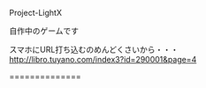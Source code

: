 Project-LightX

自作中のゲームです

スマホにURL打ち込むのめんどくさいから・・・
http://libro.tuyano.com/index3?id=290001&page=4

==============
